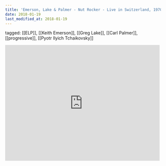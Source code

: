 ```yaml
---
title: 'Emerson, Lake & Palmer - Nut Rocker - Live in Switzerland, 1970 - YouTube'
date: 2018-01-19
last_modified_at: 2018-01-19
---
```

tagged: [[ELP]], [[Keith Emerson]], [[Greg Lake]], [[Carl Palmer]], [[progressive]], [[Pyotr Ilyich Tchaikovsky]]
<iframe allow="accelerometer; autoplay; clipboard-write; encrypted-media; gyroscope; picture-in-picture" allowfullscreen="" frameborder="0" height="375" id="youtube_iframe" src="https://www.youtube.com/embed/y30jjHw0ecw?feature=oembed&amp;enablejsapi=1&amp;origin=https://safe.txmblr.com&amp;wmode=opaque" width="500"></iframe>